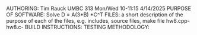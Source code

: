 AUTHORING: Tim Rauck UMBC 313 Mon/Wed 10-11:15 4/14/2025
PURPOSE OF SOFTWARE: Solve D = A(3*B) *C^T
FILES: a short description of the purpose of each of the files, e.g. includes, source files, make file
hw8.cpp-
hw8.c-
BUILD INSTRUCTIONS: 
TESTING METHODOLOGY: 
